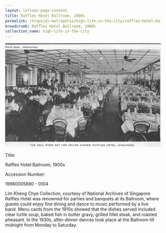 ```yaml
---
layout: leftnav-page-content
title: Raffles Hotel Ballroom, 1900s
permalink: /tropical-metropolis/high-life-in-the-city/raffles-hotel-ballroom-1900s/
breadcrumb: Raffles Hotel Ballroom, 1900s
collection_name: high-life-in-the-city
---
```


![Raffles Hotel Ballroom, 1900s](/images/Sub2-2-The-Ballroom-Set-Raffles-Hotel.jpg)
<div class="custom-caption">
<div><p>Title:</p><p>Raffles Hotel Ballroom, 1900s</p></div>
<div><p>Accession Number:</p><p>19980005880 - 0104</p></div>
<div>Lim Kheng Chye Collection, courtesy of National Archives of Singapore</div>
</div>
Raffles Hotel was renowned for parties and banquets at its Ballroom, where guests could enjoy fine dining and dance to music performed by a live band. Menu cards from the 1910s showed that the dishes served included clear turtle soup, baked fish in butter gravy, grilled fillet steak, and roasted pheasant. In the 1930s, after-dinner dances took place at the Ballroom till midnight from Monday to Saturday.


